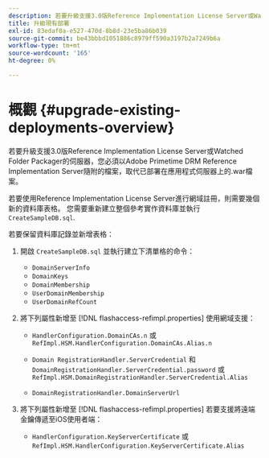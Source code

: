 ```yaml
---
description: 若要升級支援3.0版Reference Implementation License Server或Watched Folder Packager的伺服器，您必須以Adobe Primetime DRM Reference Implementation Server隨附的檔案，取代已部署在應用程式伺服器上的.war檔案。
title: 升級現有部署
exl-id: 83edaf0a-e527-470d-8b8d-23e5ba86b039
source-git-commit: be43bbbd1051886c8979ff590a3197b2a7249b6a
workflow-type: tm+mt
source-wordcount: '165'
ht-degree: 0%

---
```


# 概觀 {#upgrade-existing-deployments-overview}

若要升級支援3.0版Reference Implementation License Server或Watched Folder Packager的伺服器，您必須以Adobe Primetime DRM Reference Implementation Server隨附的檔案，取代已部署在應用程式伺服器上的.war檔案。

若要使用Reference Implementation License Server進行網域註冊，則需要幾個新的資料庫表格。 您需要重新建立整個參考實作資料庫並執行 `CreateSampleDB.sql`.

若要保留資料庫記錄並新增表格：

1. 開啟 `CreateSampleDB.sql` 並執行建立下清單格的命令：

   * `DomainServerInfo`
   * `DomainKeys`
   * `DomainMembership`
   * `UserDomainMembership`
   * `UserDomainRefCount`

1. 將下列屬性新增至 [!DNL flashaccess-refimpl.properties] 使用網域支援：

   * `HandlerConfiguration.DomainCAs.n` 或 `RefImpl.HSM.HandlerConfiguration.DomainCAs.Alias.n`

   * `Domain RegistrationHandler.ServerCredential` 和 `DomainRegistrationHandler.ServerCredential.password` 或 `RefImpl.HSM.DomainRegistrationHandler.ServerCredential.Alias`

   * `DomainRegistrationHandler.DomainServerUrl`

1. 將下列屬性新增至 [!DNL flashaccess-refimpl.properties] 若要支援將遠端金鑰傳遞至iOS使用者端：

   * `HandlerConfiguration.KeyServerCertificate` 或 `RefImpl.HSM.HandlerConfiguration.KeyServerCertificate.Alias`
